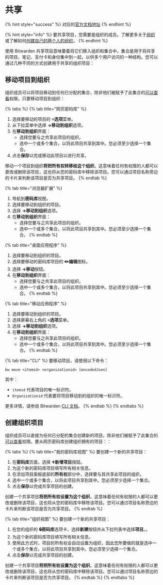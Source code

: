 # 共享

{% hint style="success" %}
对应的[官方文档地址](https://bitwarden.com/help/sharing/)
{% endhint %}

{% hint style="info" %}
要共享项目，您需要是组织的成员。了解更多关于[组织](organizations.md)或了解如何[创建自己的两个人的组织](../admin-console/organizations-quick-start.md)。
{% endhint %}

使用 Bitwarden 共享项目意味要着将它们移入组织和集合中，集合是用于将共享的项目、笔记、支付卡和身份集中到一起，以供多个用户访问的一种结构。您可以通过几种不同的方式创建用于共享的组织项目：

## 移动项目到组织 <a href="#move-an-item-to-an-organization" id="move-an-item-to-an-organization"></a>

组织成员可以将项目移动到任何已分配的集合，除非他们被赋予了此集合的[可以查看](../admin-console/user-management/member-roles-and-permissions.md#permissions)权限。只要移动项目到组织：

{% tabs %}
{% tab title="网页密码库" %}
1. 选择要移动的项目的 **≡选项**菜单。
2. 从下拉菜单中选择 **→移动到组织**选项。
3. 在**移动到组织**界面：
   * 选择您要与之共享此项目的组织。
   * 选中一个或多个集合，以将此项目共享到其中。您必须至少选择一个集合。
4. 点击**保存**以完成移动此项目以进行共享。

移动一个项目到组织**将把所有权转移给这个组织**。这意味着任何有权限的人都可以更改或删除该项目，这也将从您的密码库中移除该项目。您可以通过项目名称旁边的卡片来判断该项目是否为共享项目。
{% endtab %}

{% tab title="浏览器扩展" %}
1. 导航到**密码库**视图。
2. 选择要移动到组织的项目。
3. 选择 **→移动到组织**选项。
4. 在**移动到组织**界面：
   * 选择您要与之共享此项目的组织。
   * 选中一个或多个集合，以将此项目共享到其中。您必须至少选择一个集合。
{% endtab %}

{% tab title="桌面应用程序" %}
1. 选择要移动到组织的项目。
2. 选择要移动的密码库项目的 **✏️编辑**图标。
3. 选择 **→移动**按钮。
4. 在**移动到组织**界面：
   * 选择您要与之共享此项目的组织。
   * 选中一个或多个集合，以将此项目共享到其中。您必须至少选择一个集合。
{% endtab %}

{% tab title="移动应用程序" %}
1. 选择要移动到组织的项目。
2. 选择屏幕右上角的 **≡选项**菜单。
3. 选择 **→移动到组织**选项。
4. 在**移动到组织**界面：
   * 选择您要与之共享此项目的组织。
   * 选中一个或多个集合，以将此项目共享到其中。您必须至少选择一个集合。
{% endtab %}

{% tab title="CLI" %}
要移动项目，请使用以下命令：

```batch
bw move <itemid> <organizationid> [encodedJson]
```

其中：

* `itemid` 代表项目的唯一标识符。
* `Organizationid` 代表要将项目移动到的组织的唯一标识符。

更多详情，请参阅 Bitwarden [CLI 文档](../password-manager/developer-tools/password-manager-cli.md)。
{% endtab %}
{% endtabs %}

## 创建组织项目 <a href="#create-an-organization-item" id="create-an-organization-item"></a>

组织成员可以直接为任何已分配的集合创建新的项目，除非他们被赋予了此集合的[可以查看](../admin-console/user-management/member-roles-and-permissions.md#permissions)权限。要从网页密码库创建组织拥有的项目：：

{% tabs %}
{% tab title="我的密码库视图" %}
要创建一个新的共享项目：

1. 在**密码库**页面，选择 **🞤新增项目**按钮。
2. 为这个新的密码库项目填写所有相关信息。
3. 在添加项目面板底部的**所有权**部分中，选择要与其共享此项目的组织。
4. 选中一个或多个集合，以将此项目共享到其中。您必须至少选择一个集合。
5. 点击**保存**以完成共享项目的创建。

创建一个共享项目**将把所有权设置为这个组织**。这意味着任何有权限的人都可以更改或删除该项目，这也将从您的密码库中移除该项目。您可以通过项目名称旁边的卡片来判断该项目是否为共享项目。
{% endtab %}

{% tab title="组织视图" %}
要创建一个新的共享项目：

1. 在您的组织的 **🔒密码库**选项卡，选择**新建**按钮并从下拉列表中选择**项目**。。
2. 为这个新的密码库项目填写所有相关信息。
3. 使用此方式时，项目的所有权会自动设置为组织，因此您所要做的就是选中一个或多个集合，以将此项目共享到其中。您必须至少选择一个集合。
4. 点击**保存**以完成共享项目的创建。

创建一个共享项目**将把所有权设置为这个组织**。这意味着任何有权限的人都可以更改或删除该项目，这也将从您的密码库中移除该项目。您可以通过项目名称旁边的卡片来判断该项目是否为共享项目。
{% endtab %}
{% endtabs %}

